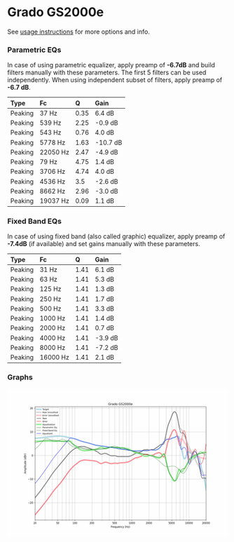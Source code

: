 # Grado GS2000e
See [usage instructions](https://github.com/jaakkopasanen/AutoEq#usage) for more options and info.

### Parametric EQs
In case of using parametric equalizer, apply preamp of **-6.7dB** and build filters manually
with these parameters. The first 5 filters can be used independently.
When using independent subset of filters, apply preamp of **-6.7 dB**.

| Type    | Fc       |    Q | Gain     |
|:--------|:---------|:-----|:---------|
| Peaking | 37 Hz    | 0.35 | 6.4 dB   |
| Peaking | 539 Hz   | 2.25 | -0.9 dB  |
| Peaking | 543 Hz   | 0.76 | 4.0 dB   |
| Peaking | 5778 Hz  | 1.63 | -10.7 dB |
| Peaking | 22050 Hz | 2.47 | -4.9 dB  |
| Peaking | 79 Hz    | 4.75 | 1.4 dB   |
| Peaking | 3706 Hz  | 4.74 | 4.0 dB   |
| Peaking | 4536 Hz  | 3.5  | -2.6 dB  |
| Peaking | 8662 Hz  | 2.96 | -3.0 dB  |
| Peaking | 19037 Hz | 0.09 | 1.1 dB   |

### Fixed Band EQs
In case of using fixed band (also called graphic) equalizer, apply preamp of **-7.4dB**
(if available) and set gains manually with these parameters.

| Type    | Fc       |    Q | Gain    |
|:--------|:---------|:-----|:--------|
| Peaking | 31 Hz    | 1.41 | 6.1 dB  |
| Peaking | 63 Hz    | 1.41 | 5.3 dB  |
| Peaking | 125 Hz   | 1.41 | 1.3 dB  |
| Peaking | 250 Hz   | 1.41 | 1.7 dB  |
| Peaking | 500 Hz   | 1.41 | 3.3 dB  |
| Peaking | 1000 Hz  | 1.41 | 1.4 dB  |
| Peaking | 2000 Hz  | 1.41 | 0.7 dB  |
| Peaking | 4000 Hz  | 1.41 | -3.9 dB |
| Peaking | 8000 Hz  | 1.41 | -7.2 dB |
| Peaking | 16000 Hz | 1.41 | 2.1 dB  |

### Graphs
![](./Grado%20GS2000e.png)